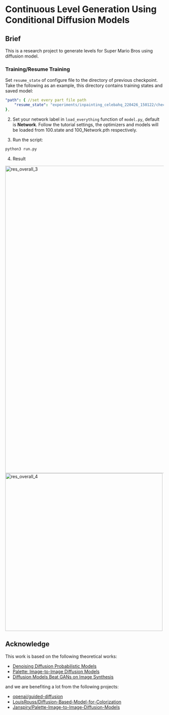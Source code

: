 # Continuous Level Generation Using Conditional Diffusion Models

## Brief
This is a research project to generate levels for Super Mario Bros using diffusion model.

### Training/Resume Training
Set `resume_state` of configure file to the directory of previous checkpoint. Take the following as an example, this directory contains training states and saved model:

```yaml
"path": { //set every part file path
	"resume_state": "experiments/inpainting_celebahq_220426_150122/checkpoint/100" 
},
```
2. Set your network label in `load_everything` function of `model.py`, default is **Network**. Follow the tutorial settings, the optimizers and models will be loaded from 100.state and 100_Network.pth respectively.

3. Run the script:

```python
python3 run.py
```

4. Result
   
<img width="974" alt="res_overall_3" src="https://github.com/devshaww/DDPMLevelGeneration/assets/22312553/41b576ec-d33c-4294-8616-930b7c9154a8">
<img width="500" alt="res_overall_4" src="https://github.com/devshaww/DDPMLevelGeneration/assets/22312553/f7e6bef9-ae83-472d-afe4-8c181b5ab6bf">


## Acknowledge
This work is based on the following theoretical works:
- [Denoising Diffusion Probabilistic Models](https://arxiv.org/pdf/2006.11239.pdf)
- [Palette: Image-to-Image Diffusion Models](https://arxiv.org/pdf/2111.05826.pdf)
- [Diffusion Models Beat GANs on Image Synthesis](https://arxiv.org/abs/2105.05233)

and we are benefiting a lot from the following projects:
- [openai/guided-diffusion](https://github.com/openai/guided-diffusion)
- [LouisRouss/Diffusion-Based-Model-for-Colorization](https://github.com/LouisRouss/Diffusion-Based-Model-for-Colorization)
- [Janspiry/Palette-Image-to-Image-Diffusion-Models](https://github.com/Janspiry/Palette-Image-to-Image-Diffusion-Models)
